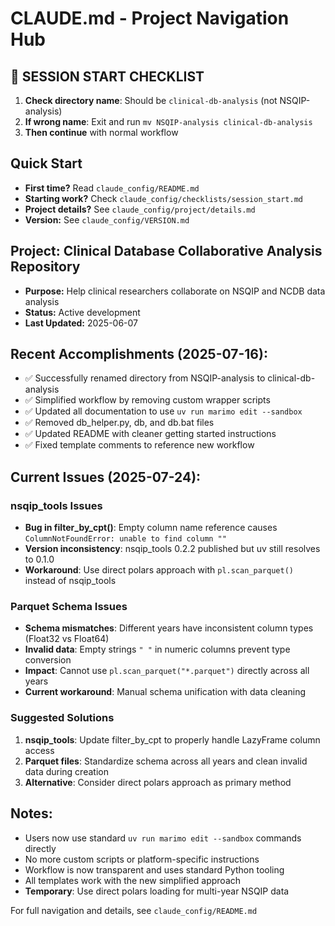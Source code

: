 # CLAUDE.md - Project Navigation Hub

## 🚨 SESSION START CHECKLIST
1. **Check directory name**: Should be `clinical-db-analysis` (not NSQIP-analysis)
2. **If wrong name**: Exit and run `mv NSQIP-analysis clinical-db-analysis`
3. **Then continue** with normal workflow

## Quick Start
- **First time?** Read `claude_config/README.md`
- **Starting work?** Check `claude_config/checklists/session_start.md`
- **Project details?** See `claude_config/project/details.md`
- **Version:** See `claude_config/VERSION.md`

## Project: Clinical Database Collaborative Analysis Repository
- **Purpose:** Help clinical researchers collaborate on NSQIP and NCDB data analysis
- **Status:** Active development
- **Last Updated:** 2025-06-07

## Recent Accomplishments (2025-07-16):
- ✅ Successfully renamed directory from NSQIP-analysis to clinical-db-analysis
- ✅ Simplified workflow by removing custom wrapper scripts
- ✅ Updated all documentation to use `uv run marimo edit --sandbox`
- ✅ Removed db_helper.py, db, and db.bat files
- ✅ Updated README with cleaner getting started instructions
- ✅ Fixed template comments to reference new workflow

## Current Issues (2025-07-24):

### nsqip_tools Issues
- **Bug in filter_by_cpt()**: Empty column name reference causes `ColumnNotFoundError: unable to find column ""`
- **Version inconsistency**: nsqip_tools 0.2.2 published but uv still resolves to 0.1.0
- **Workaround**: Use direct polars approach with `pl.scan_parquet()` instead of nsqip_tools

### Parquet Schema Issues
- **Schema mismatches**: Different years have inconsistent column types (Float32 vs Float64)
- **Invalid data**: Empty strings `" "` in numeric columns prevent type conversion
- **Impact**: Cannot use `pl.scan_parquet("*.parquet")` directly across all years
- **Current workaround**: Manual schema unification with data cleaning

### Suggested Solutions
1. **nsqip_tools**: Update filter_by_cpt to properly handle LazyFrame column access
2. **Parquet files**: Standardize schema across all years and clean invalid data during creation
3. **Alternative**: Consider direct polars approach as primary method

## Notes:
- Users now use standard `uv run marimo edit --sandbox` commands directly
- No more custom scripts or platform-specific instructions
- Workflow is now transparent and uses standard Python tooling
- All templates work with the new simplified approach
- **Temporary**: Use direct polars loading for multi-year NSQIP data

For full navigation and details, see `claude_config/README.md`
